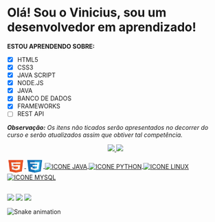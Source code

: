 # Olá! Sou o Vinicius, sou um desenvolvedor em aprendizado!

**ESTOU APRENDENDO SOBRE:**

- [x] HTML5
- [x] CSS3
- [x] JAVA SCRIPT
- [x] NODE.JS 
- [x] JAVA
- [x] BANCO DE DADOS
- [x] FRAMEWORKS
- [ ] REST API

**_Observação:_** _Os itens não ticados serão apresentados no decorrer do curso e serão atualizados assim que obtiver tal competência._


<div align="center">
  <a href="https://github.com/ViniCarmo">
  <img height="150em" src="https://github-readme-stats.vercel.app/api?username=ViniCarmo&show_icons=true&theme=radical"/>
  <img height="150em" src="https://github-readme-stats.vercel.app/api/top-langs/?username=ViniCarmo&layout=compact&langs_count=7&theme=radical"/>
</div>
<div style="display: inline_block"><br>
  <img align="center" alt="ICONE HTML" height="30" width="40" src="https://raw.githubusercontent.com/devicons/devicon/master/icons/html5/html5-original.svg">
  <img align="center" alt="ICONE CSS" height="30" width="40" src="https://raw.githubusercontent.com/devicons/devicon/master/icons/css3/css3-original.svg">
  <img align="center" alt="ICONE JAVA" height="30" width="30" src="https://cdn-icons-png.flaticon.com/512/3291/3291669.png">
  <img align="center" alt="ICONE PYTHON" height="30" width="30" src="https://img.icons8.com/color/48/null/python--v1.png">
  <img align="center" alt="ICONE LINUX" height="30" width="30" src="https://img.icons8.com/color/48/null/linux.png">
  <img align="center" alt="ICONE MYSQL" height="40" width="50" src="https://img.icons8.com/color/48/null/mysql.png">
</div>
  
  ##
 
<div> 
  <a href = "mailto:vinicius.carmo1106@gmail.com"><img src="https://img.shields.io/badge/-Gmail-%23333?style=for-the-badge&logo=gmail&logoColor=white" target="_blank"></a>
  <a href="https://www.linkedin.com/in/vinicius-carmo-ba5626226/" target="_blank"><img src="https://img.shields.io/badge/-LinkedIn-%230077B5?style=for-the-badge&logo=linkedin&logoColor=white" target="_blank"></a> 
  <a href="https://www.instagram.com/vini.carmoo/?next=%2F" target="_blank"><img src="https://img.shields.io/badge/Instagram-E4405F?style=for-the-badge&logo=instagram&logoColor=white" target="_blank"></a> 
  
 
 ![Snake animation](https://github.com/viniciusnunes137/viniciusnunes137/blob/output/github-contribution-grid-snake.svg)

</div>

